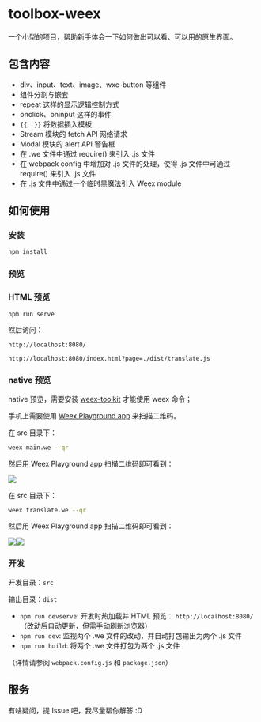 # toolbox-weex

一个小型的项目，帮助新手体会一下如何做出可以看、可以用的原生界面。

## 包含内容

- div、input、text、image、wxc-button 等组件
- 组件分割与嵌套
- repeat 这样的显示逻辑控制方式
- onclick、oninput 这样的事件
- `{{  }}` 将数据插入模板
- Stream 模块的 fetch API 网络请求
- Modal 模块的 alert API 警告框
- 在 .we 文件中通过 require() 来引入 .js 文件
- 在 webpack config 中增加对 .js 文件的处理，使得 .js 文件中可通过 require() 来引入 .js 文件
- 在 .js 文件中通过一个临时黑魔法引入 Weex module

## 如何使用

### 安装

```bash
npm install
```

### 预览

### HTML 预览

```bash
npm run serve
```

然后访问：

`http://localhost:8080/`

`http://localhost:8080/index.html?page=./dist/translate.js`

### native 预览

native 预览，需要安装 [weex-toolkit](http://alibaba.github.io/weex/doc/tools/cli.html) 才能使用 weex 命令；

手机上需要使用 [Weex Playground app](http://alibaba.github.io/weex/download.html) 来扫描二维码。


在 src 目录下：

```bash
weex main.we --qr
```

然后用 Weex Playground app 扫描二维码即可看到：

![](/images/4.png)

在 src 目录下：

```bash
weex translate.we --qr
```

然后用 Weex Playground app 扫描二维码即可看到：

![](/images/5.png)![](/images/6.png)



### 开发

开发目录：`src`

输出目录：`dist`

* `npm run devserve`: 开发时热加载并 HTML 预览： `http://localhost:8080/` （改动后自动更新，但需手动刷新浏览器）
* `npm run dev`: 监视两个 .we 文件的改动，并自动打包输出为两个 .js 文件
* `npm run build`: 将两个 .we 文件打包为两个 .js 文件

（详情请参阅 `webpack.config.js` 和 `package.json`）

## 服务

有啥疑问，提 Issue 吧，我尽量帮你解答 :D

